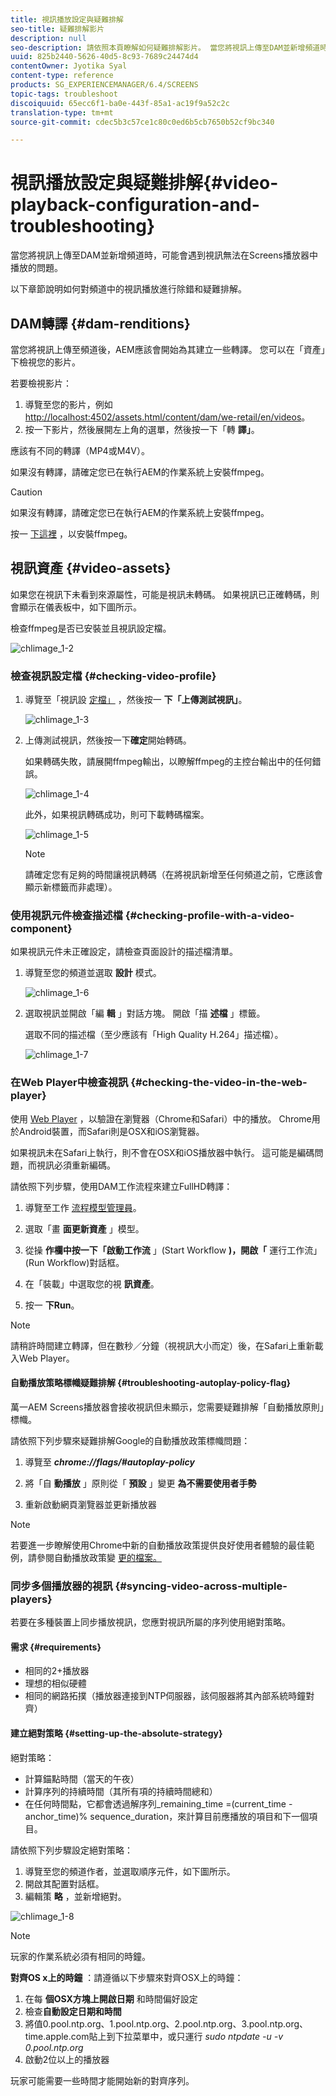 ```yaml
---
title: 視訊播放設定與疑難排解
seo-title: 疑難排解影片
description: null
seo-description: 請依照本頁瞭解如何疑難排解影片。 當您將視訊上傳至DAM並新增頻道時，可能會遇到視訊無法在Screens播放器中播放的問題，本節說明如何對頻道中播放的視訊進行除錯和疑難排解。
uuid: 825b2440-5626-40d5-8c93-7689c24474d4
contentOwner: Jyotika Syal
content-type: reference
products: SG_EXPERIENCEMANAGER/6.4/SCREENS
topic-tags: troubleshoot
discoiquuid: 65ecc6f1-ba0e-443f-85a1-ac19f9a52c2c
translation-type: tm+mt
source-git-commit: cdec5b3c57ce1c80c0ed6b5cb7650b52cf9bc340

---
```



# 視訊播放設定與疑難排解{#video-playback-configuration-and-troubleshooting}

當您將視訊上傳至DAM並新增頻道時，可能會遇到視訊無法在Screens播放器中播放的問題。

以下章節說明如何對頻道中的視訊播放進行除錯和疑難排解。

## DAM轉譯 {#dam-renditions}

當您將視訊上傳至頻道後，AEM應該會開始為其建立一些轉譯。 您可以在「資產」下檢視您的影片。

若要檢視影片：

1. 導覽至您的影片，例如 [http://localhost:4502/assets.html/content/dam/we-retail/en/videos](http://localhost:4502/assets.html/content/dam/we-retail/en/videos)。
1. 按一下影片，然後展開左上角的選單，然後按一下「轉 **譯」**。

應該有不同的轉譯（MP4或M4V）。

如果沒有轉譯，請確定您已在執行AEM的作業系統上安裝ffmpeg。

>[!CAUTION]
>
>如果沒有轉譯，請確定您已在執行AEM的作業系統上安裝ffmpeg。
>
>按一 [下這裡](https://evermeet.cx/ffmpeg/) ，以安裝ffmpeg。

## 視訊資產 {#video-assets}

如果您在視訊下未看到來源屬性，可能是視訊未轉碼。 如果視訊已正確轉碼，則會顯示在儀表板中，如下圖所示。

檢查ffmpeg是否已安裝並且視訊設定檔。

![chlimage_1-2](assets/chlimage_1-2.png)

### 檢查視訊設定檔 {#checking-video-profile}

1. 導覽至「視訊設 [定檔」](http://localhost:4502/etc/dam/video.html) ，然後按一 **下「上傳測試視訊」**。

   ![chlimage_1-3](assets/chlimage_1-3.png)

1. 上傳測試視訊，然後按一下**確定**開始轉碼。

   如果轉碼失敗，請展開ffmpeg輸出，以瞭解ffmpeg的主控台輸出中的任何錯誤。

   ![chlimage_1-4](assets/chlimage_1-4.png)

   此外，如果視訊轉碼成功，則可下載轉碼檔案。

   ![chlimage_1-5](assets/chlimage_1-5.png)

   >[!NOTE]
   >
   >請確定您有足夠的時間讓視訊轉碼（在將視訊新增至任何頻道之前，它應該會顯示新標籤而非處理）。

### 使用視訊元件檢查描述檔 {#checking-profile-with-a-video-component}

如果視訊元件未正確設定，請檢查頁面設計的描述檔清單。

1. 導覽至您的頻道並選取 **設計** 模式。

   ![chlimage_1-6](assets/chlimage_1-6.png)

1. 選取視訊並開啟「編 **輯** 」對話方塊。 開啟「描 **述檔** 」標籤。

   選取不同的描述檔（至少應該有「High Quality H.264」描述檔）。

   ![chlimage_1-7](assets/chlimage_1-7.png)

### 在Web Player中檢查視訊 {#checking-the-video-in-the-web-player}

使用 [Web Player](http://localhost:4502/content/mobileapps/cq-screens-player/firmware.html/content/screens/we-retail/locations/demo/flagship/single/device0) ，以驗證在瀏覽器（Chrome和Safari）中的播放。 Chrome用於Android裝置，而Safari則是OSX和iOS瀏覽器。

如果視訊未在Safari上執行，則不會在OSX和iOS播放器中執行。 這可能是編碼問題，而視訊必須重新編碼。

請依照下列步驟，使用DAM工作流程來建立FullHD轉譯：

1. 導覽至工作 [流程模型管理員](http://localhost:4502/libs/cq/workflow/admin/console/content/models.html/etc/workflow/models)。
1. 選取「畫 **面更新資產** 」模型。
1. 從操 **作欄中按一下「啟動工作流** 」(Start Workflow **)，開啟「** 運行工作流」(Run Workflow)對話框。

1. 在「裝載」中選取您的視 **訊資產**。
1. 按一 **下Run**。

>[!NOTE]
>
>請稍許時間建立轉譯，但在數秒／分鐘（視視訊大小而定）後，在Safari上重新載入Web Player。

#### 自動播放策略標幟疑難排解 {#troubleshooting-autoplay-policy-flag}

萬一AEM Screens播放器會接收視訊但未顯示，您需要疑難排解「自動播放原則」標幟。

請依照下列步驟來疑難排解Google的自動播放政策標幟問題：

1. 導覽至 ***chrome://flags/#autoplay-policy***
1. 將「自 **動播放** 」原則從「 **預設** 」變更 **為不需要使用者手勢**

1. 重新啟動網頁瀏覽器並更新播放器

>[!NOTE]
>
>若要進一步瞭解使用Chrome中新的自動播放政策提供良好使用者體驗的最佳範例，請參閱自動播放政策變 [更的檔案。](https://developers.google.com/web/updates/2017/09/autoplay-policy-changes#webaudio)

### 同步多個播放器的視訊 {#syncing-video-across-multiple-players}

若要在多種裝置上同步播放視訊，您應對視訊所屬的序列使用絕對策略。

#### 需求 {#requirements}

* 相同的2+播放器
* 理想的相似硬體
* 相同的網路拓撲（播放器連接到NTP伺服器，該伺服器將其內部系統時鐘對齊）

#### 建立絕對策略 {#setting-up-the-absolute-strategy}

絕對策略：

* 計算錨點時間（當天的午夜）
* 計算序列的持續時間（其所有項的持續時間總和）
* 在任何時間點，它都會透過解序列_remaining_time =(current_time - anchor_time)% sequence_duration，來計算目前應播放的項目和下一個項目。

請依照下列步驟設定絕對策略：

1. 導覽至您的頻道作者，並選取順序元件，如下圖所示。
1. 開啟其配置對話框。
1. 編輯策 **略** ，並新增絕對。

![chlimage_1-8](assets/chlimage_1-8.png)

>[!NOTE]
>
>玩家的作業系統必須有相同的時鐘。

**對齊OS x上的時鐘** ：請遵循以下步驟來對齊OSX上的時鐘：

1. 在每 **個OSX方塊上開啟日期** 和時間偏好設定
1. 檢查**自動設定日期和時間**
1. 將值0.pool.ntp.org、1.pool.ntp.org、2.pool.ntp.org、3.pool.ntp.org、time.apple.com貼上到下拉菜單中，或只運行 *sudo ntpdate -u -v 0.pool.ntp.org*
1. 啟動2位以上的播放器

玩家可能需要一些時間才能開始新的對齊序列。

